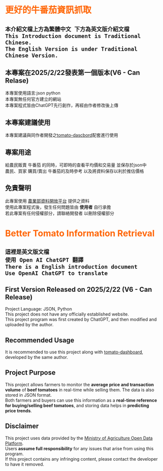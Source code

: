 # <font color=#FF6600>更好的牛番茄資訊抓取  </font>



`本介紹文檔上方為繁體中文 下方為英文版介紹文檔`</br>
`This Introduction document is Traditional Chinese.`</br>
`The English Version is under Traditional Chinese Version.`
---

## 本專案在2025/2/22發表第一個版本(V6 - Can Relase)
本專案使用語言:json python<br>
本專案無任何官方建立的網站<br>
本專案程式皆由ChatGPT先行創作，再經由作者修改後上傳
## 本專案建議使用
本專案建議與同作者開發之[tomato-dascbord](https://github.com/Yo-codeback/Tomato-Dashboard)配套進行使用<br>

## 專案用途
給農民販賣 牛番茄 的同時，可即時的查看平均價和交易量 並保存於json中<br>
農民、買家 購買/賣出 牛番茄的及時參考 以及將資料保存以利於推估價格

## 免責聲明
此專案使用 [農業部資料開放平台](https://data.moa.gov.tw/open_detail.aspx?id=037) 提供之資料<br>
使用此專案程式後，發生任何問題皆由 **使用者** 自行承擔<br>
若此專案有任何侵權部分，請聯絡開發者 以刪除侵權部分


# <font color=#FF6600>Better Tomato Information Retrieval</font>  

`這裡是英文版文檔`<br>
`使用 Open AI ChatGPT 翻譯`<br>
`There is a English introduction document`<br>
`Use OpenAI ChatGPT to translate`
---

## First Version Released on 2025/2/22 (V6 - Can Release)  
Project Language: JSON, Python  
This project does not have any officially established website.  
This project program was first created by ChatGPT, and then modified and uploaded by the author.

## Recommended Usage  
It is recommended to use this project along with [tomato-dashboard](https://github.com/Yo-codeback/Tomato-Dashboard), developed by the same author.  

## Project Purpose  
This project allows farmers to monitor the **average price and transaction volume** of **beef tomatoes** in real-time while selling them. The data is also stored in JSON format.  
Both farmers and buyers can use this information as a **real-time reference for buying/selling beef tomatoes**, and storing data helps in **predicting price trends**.  

## Disclaimer  
This project uses data provided by the [Ministry of Agriculture Open Data Platform](https://data.moa.gov.tw/open_detail.aspx?id=037).  
Users **assume full responsibility** for any issues that arise from using this program.  
If this project contains any infringing content, please contact the developer to have it removed.
